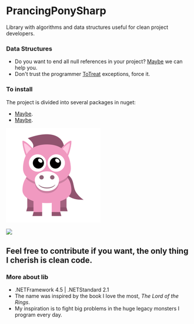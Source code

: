 # PrancingPonySharp
 Library with algorithms and data structures useful for clean project developers.
 
 ### Data Structures
 * Do you want to end all null references in your project? [Maybe](PrancingPonySharp.Maybe/README.md) we can help you.
 * Don't trust the programmer [ToTreat](PrancingPonySharp.ToTreat/README.md) exceptions, force it.

### To install
The project is divided into several packages in nuget: 
* [Maybe](https://www.nuget.org/packages/PrancingPonySharp.Maybe).
* [Maybe](https://www.nuget.org/packages/PrancingPonySharp.ToTreat).

![pony](PrancingPonySharp.Maybe/Images/pony-icon.png)

<a href="https://www.nuget.org/packages?q=PrancingPonySharp"> <img src="https://img.shields.io/badge/NuGet-004880?style=for-the-badge&logo=nuget&logoColor=white" /> </a> 
## Feel free to contribute if you want, the only thing I cherish is clean code.

### More about lib
* .NETFramework 4.5 | .NETStandard 2.1
* The name was inspired by the book I love the most, _The Lord of the Rings_.      
* My inspiration is to fight big problems in the huge legacy monsters I program every day.     
